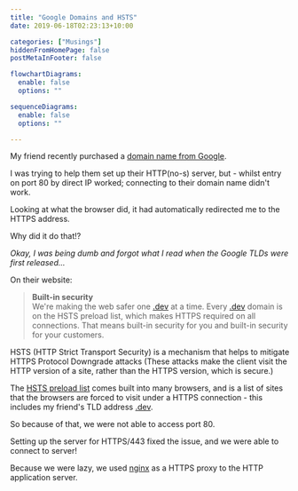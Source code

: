 ```yaml
---
title: "Google Domains and HSTS"
date: 2019-06-18T02:23:13+10:00

categories: ["Musings"]
hiddenFromHomePage: false
postMetaInFooter: false

flowchartDiagrams:
  enable: false
  options: ""

sequenceDiagrams: 
  enable: false
  options: ""

---
```


[.dev]: https://domains.google/tld/dev/

My friend recently purchased a [domain name from Google](https://domains.google/tld/dev/).

I was trying to help them set up their HTTP(no-s) server, but - whilst entry on port 80 by direct IP worked; connecting to their domain name didn't work.  

Looking at what the browser did, it had automatically redirected me to the HTTPS address.

Why did it do that!?

_Okay, I was being dumb and forgot what I read when the Google TLDs were first released..._

On their website:  

> **Built-in security**  
We're making the web safer one [.dev] at a time. Every [.dev] domain is on the HSTS preload list, which makes HTTPS required on all connections. That means built-in security for you and built-in security for your customers.

HSTS (HTTP Strict Transport Security) is a mechanism that helps to mitigate HTTPS Protocol Downgrade attacks (These attacks make the client visit the HTTP version of a site, rather than the HTTPS version, which is secure.)

The [HSTS preload list](https://hstspreload.org/) comes built into many browsers, and is a list of sites that the browsers are forced to visit under a HTTPS connection - this includes my friend's TLD address [.dev].

So because of that, we were not able to access port 80.

Setting up the server for HTTPS/443 fixed the issue, and we were able to connect to server!

Because we were lazy, we used [nginx](https://www.nginx.com/) as a HTTPS proxy to the HTTP application server.
